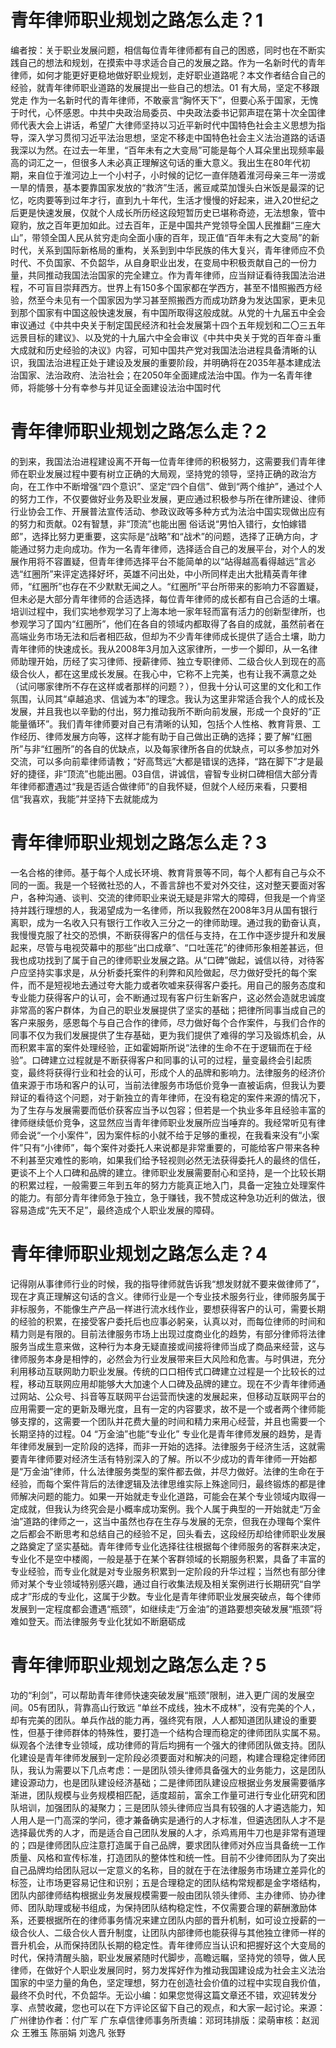# 青年律师职业规划之路怎么走？1

编者按：关于职业发展问题，相信每位青年律师都有自己的困惑，同时也在不断实践自己的想法和规划，在摸索中寻求适合自己的发展之路。作为一名新时代的青年律师，如何才能更好更稳地做好职业规划，走好职业道路呢？本文作者结合自己的经验，就青年律师职业道路的发展提出一些自己的想法。01 有大局，坚定不移跟党走 作为一名新时代的青年律师，不敢豪言“胸怀天下”，但要心系于国家，无愧于时代，心怀感恩。中共中央政治局委员、中央政法委书记郭声琨在第十次全国律师代表大会上讲话，希望广大律师坚持以习近平新时代中国特色社会主义思想为指导，深入学习贯彻习近平法治思想，坚定不移走中国特色社会主义法治道路的话语我深以为然。在过去一年里，“百年未有之大变局”可能是每个人耳朵里出现频率最高的词汇之一，但很多人未必真正理解这句话的重大意义。我出生在80年代初期，来自位于淮河边上一个小村子，小时候的记忆一直伴随着淮河母亲三年一涝或一旱的情景，基本要靠国家发放的“救济”生活，酱豆咸菜加馒头白米饭是最深的记忆，吃肉要等到过年才行，直到九十年代，生活才慢慢的好起来，进入20世纪之后更是快速发展，仅就个人成长所历经这段短暂历史已堪称奇迹，无法想象，管中窥豹，放之百年更加如此。过去百年，正是中国共产党领导全国人民推翻“三座大山”，带领全国人民从贫穷走向全面小康的百年，现正值“百年未有之大变局”的新时代，关系到国际新格局的重构，关系到到中华民族的伟大复兴，青年律师应不负时代、不负国家、不负韶华，从自身职业出发，在变局中积极贡献自己的一份力量，共同推动我国法治国家的完全建立。作为青年律师，应当辩证看待我国法治进程，不可盲目崇拜西方。世界上有150多个国家都在学西方，甚至不惜照搬西方经验，然至今未见有一个国家因为学习甚至照搬西方而成功跻身为发达国家，更未见到那个国家有中国这般快速发展，有中国所取得这般成就。从党的十九届五中全会审议通过《中共中央关于制定国民经济和社会发展第十四个五年规划和二〇三五年远景目标的建议》、以及党的十九届六中全会审议《中共中央关于党的百年奋斗重大成就和历史经验的决议》内容，可知中国共产党对我国法治进程具备清晰的认识，我国法治进程正处于建设及发展的重要阶段，并明确将在2035年基本建成法治国家、法治政府、法治社会；在2050年全面建成法治中国。作为一名青年律师，将能够十分有幸参与并见证全面建设法治中国时代

# 青年律师职业规划之路怎么走？2

的到来，我国法治进程建设离不开每一位青年律师的积极努力，这需要我们青年律师在职业发展过程中要有树立正确的大局观，坚持党的领导，坚持正确的政治方向，在工作中不断增强“四个意识”、坚定“四个自信”、做到“两个维护”，通过个人的努力工作，不仅要做好业务及职业发展，更应通过积极参与所在律所建设、律师行业协会工作、开展普法宣传活动、参政议政等多种方式为法治中国实现做出应有的努力和贡献。02有智慧，非“顶流”也能出圈 俗话说“男怕入错行，女怕嫁错郎”，选择比努力更重要，这实际是“战略”和“战术”的问题，选择了正确方向，才能通过努力走向成功。作为一名青年律师，选择适合自己的发展平台，对个人的发展作用将不容置疑，但青年律师选择平台不能简单的以“站得越高看得越远”言必选“红圈所”来评定选择好坏，英雄不问出处，中小所同样走出大批精英青年律师，“红圈所”也存在不少默默无闻之人。“红圈所”平台所带来的影响力不容置疑，但未必是大部分青年律师的合适选择，每位青年律师的成长都有自己合适的土壤。培训过程中，我们实地参观学习了上海本地一家年轻而富有活力的创新型律所，也参观学习了国内“红圈所”，他们在各自的领域内都取得了各自的成就，虽然前者在高端业务市场无法和后者相匹敌，但却为不少青年律师成长提供了适合土壤，助力青年律师的快速成长。我从2008年3月加入这家律所，一步一个脚印，从一名律师助理开始，历经了实习律师、授薪律师、独立专职律师、二级合伙人到现在的高级合伙人，都在这里成长发展。在我心中，它称不上完美，也有让我不满意之处（试问哪家律所不存在这样或者那样的问题？），但我十分认可这里的文化和工作氛围，认同其“卓越追求、信诚为本”的理念。我认为这里非常适合我个人的成长及发展，并且我也以辛勤的付出，努力推动我所不断向前发展，形成一个良好的“正能量循环”。我们青年律师要对自己有清晰的认知，包括个人性格、教育背景、工作经历、律师发展方向等，这样才能有助于自己做出正确的选择；要了解“红圈所”与非“红圈所”的各自的优缺点，以及每家律所各自的优缺点，可以多参加对外交流，可以多向前辈律师请教；“好高骛远”大都是错误的选择，“路在脚下”才是最好的捷径，非“顶流”也能出圈。03自信，讲诚信，睿智专业树口碑相信大部分青年律师都遭遇过“我是否适合做律师”的自我怀疑，但就个人经历来看，只要相信“我喜欢，我能”并坚持下去就能成为

# 青年律师职业规划之路怎么走？3

一名合格的律师。基于每个人成长环境、教育背景等不同，每个人都有自己与众不同的一面。我是一个轻微社恐的人，不善言辞也不爱对外交往，这对整天要面对客户，各种沟通、谈判、交流的律师职业来说无疑是非常大的障碍，但我是一个肯坚持并践行理想的人，我渴望成为一名律师，所以我毅然在2008年3月从国有银行离职，成为一名收入只有银行工作收入三分之一的律师助理。通过我的勤奋认真，我慢慢克服了社交的恐惧，不断获得客户的信任与支持，在工作中逐步提升和发展起来，尽管与电视荧幕中的那些“出口成章”、“口吐莲花”的律师形象相差甚远，但我也成功找到了属于自己的律师职业发展之路。从“口碑”做起，诚信以待，对待客户应坚持实事求是，从分析委托案件的利弊和风险做起，尽力做好受托的每个案件，而不是短视地去通过夸大能力或者吹嘘来获得客户委托。用自己的服务态度和专业能力获得客户的认可，会不断通过现有客户衍生新客户，这必然会造就忠诚度非常高的客户群体，为自己的职业发展提供了坚实的基础；把律所同事当成自己的客户来服务，感恩每个与自己合作的律师，尽力做好每个合作案件，与我们合作的同事不仅为我们发展提供了生存基础，更为我们提供了难得的学习及锻炼机会，从而积累丰富的案件处理经验，正如霍姆斯所说“法律的生命不在于逻辑而在于经验”。口碑建立过程就是不断获得客户和同事的认可的过程，量变最终会引起质变，最终将获得行业和社会的认可，形成个人的品牌和影响力。法律服务的经济价值来源于市场和客户的认可，当前法律服务市场低价竞争一直被诟病，但我认为要辩证的看待这个问题，对于新独立的青年律师，在没有稳定的案件来源的情况下，为了生存与发展需要而低价获客应当予以包容；但若是一个执业多年且经验丰富的律师继续低价竞争，这显然应当青年律师职业发展所应当唾弃的。我经常听见有律师会说“一个小案件”，因为案件标的小就不给于足够的重视，在我看来没有“小案件”只有“小律师”，每个案件对委托人来说都是非常重要的，可能给客户带来各种不利甚至灾难性的影响，如果我们给予轻视则必然无法获得委托人的最终的信任，更谈不上个人口碑和品牌的建立。律师职业发展需要耐心和坚持，是一个比较长期的积累过程，一般需要三年到五年的努力方能真正地入门，具备一定独立处理案件的能力。有部分青年律师急于独立，急于赚钱，我不赞成这种急功近利的做法，很容易造成“先天不足”，最终造成个人职业发展的障碍。

# 青年律师职业规划之路怎么走？4

记得刚从事律师行业的时候，我的指导律师就告诉我“想发财就不要来做律师了”，现在才真正理解这句话的含义。律师行业是一个专业技术服务行业，律师服务属于非标服务，不能像生产产品一样进行流水线作业，要想获得客户的认可，需要长期的经验的积累，在接受客户委托后也应事必躬亲，认真以对，而每位律师的时间和精力则是有限的。目前法律服务市场上出现过度商业化的趋势，有部分律师将法律服务当成生意来做，这种行为本身无疑直接或间接将律师当成了商品来经营，这与律师服务本身是相悖的，必然会为行业发展带来巨大风险和危害。与时俱进，充分利用移动互联网助力职业发展。传统的口口相传式口碑建立过程是一个比较长的过程，移动互联网应用却能够大大加速个人口碑及品牌的建立。现在不少青年律师通过网站、公众号、抖音等互联网平台运营而快速的发展起来，但移动互联网平台的应用需要一定的更新及曝光度，且有一定的内容要求，故不是一个或者两个律师能够支撑的，这需要一个团队并花费大量的时间和精力来用心经营，并且也需要一个长期坚持的过程。04 “万金油”也能“专业化” 专业化是青年律师发展的趋势，是青年律师发展到一定阶段的选择，而非一开始的选择。法律服务于经济生活，这就需要青年律师要对经济生活有特别深入的了解。所以不少成功的青年律师一开始都是“万金油”律师，什么法律服务类型的案件都去做，并尽力做好。法律的生命在于经验，而每个案件背后的法律逻辑及法律思维实际上殊途同归，最终锻炼的都是律师解决问题的能力。如果一开始就走专业化道路，可能会在某个专业领域内取得一定成就，但我认为终究会是小概率成功案例。我个人属于典型的一开始就走“万金油”道路的律师之一，这当中虽然也存在生存与发展的无奈，但我在办理每个案件之后都会不断思考和总结自己的经验不足，回头看去，这段经历却给律师职业发展之路奠定了坚实基础。青年律师专业化选择往往根据每个律师服务的客群来决定，专业化不是空中楼阁，一般是基于在某个客群领域的长期服务积累，具备了丰富的专业经验，而专业化就是对专业服务积累到一定阶段的升华过程；当然也有部分律师对某个专业领域特别感兴趣，通过自行收集法规及相关案例进行长期研究“自学成才”形成的专业化，这属于少数。专业化是青年律师职业发展突破点，每个律师发展到一定程度都会遭遇“瓶颈”，如继续走“万金油”的道路要想突破发展“瓶颈”将难如登天。而法律服务专业化犹如不断磨砺成

# 青年律师职业规划之路怎么走？5

功的“利剑”，可以帮助青年律师快速突破发展“瓶颈”限制，进入更广阔的发展空间。05有团队，背靠高山行致远 “单丝不成线，独木不成林”，没有完美的个人，却有完美的团队。单兵作战的能力再，强终究有限，人人都知道团队建设的重要性，但基于律师群体的特殊性，要打造一个结构合理而稳定的律师团队实属不易。纵观各个法律专业领域，成功律师的背后均拥有一个强大的律师团队做支持。团队化建设是青年律师发展到一定阶段必须要面对和解决的问题，构建合理稳定律师团队，我认为需要以下几点考虑：一是团队领头律师具备强大的业务能力，这是团队建设源动力，也是团队建设经济基础；二是律师团队建设应根据业务发展需要循序渐进，团队规模与业务规模相匹配，适度超前，富余工作量可进行专业化研究和团队培训，加强团队的凝聚力；三是团队领头律师应当具有较强的人才遴选能力，知人用人是一门高深的学问，德才兼备确实是通行的人才标准，但遴选团队人才不是选择最优秀的人才，而是适合自己团队发展的人才，杀鸡焉用牛刀也是非常有道理的；四是律师团队应注意打造属于自己品牌，要求团队律师对外应当具备统一工作质量、风格和宣传标准，打造团队的整体性和统一性。目前不少律师团队为了突出自己品牌均给团队冠以一定意义的名称，目的就在于在法律服务市场建立差异化的标签，让市场更容易记住和识别；五是合理稳定的团队结构常规都是金字塔结构，团队内部律师结构根据业务发展规模需要一般由团队领头律师、主办律师、协办律师、团队助理或秘书组成，为保持团队结构稳定性，不仅需要合理的薪酬激励体系，还要根据所在的律师事务情况来建立团队内部的晋升机制，如可设立授薪的一级合伙人、二级合伙人晋升制度，让团队内部律师也能获得与其他独立律师一样的晋升机会，从而保持团队长期的稳定性。青年律师应当认识和把握好这个大变局的时代，保持清醒头脑，职业发展紧随时代脚步，高瞻远瞩，坚持党的领导，做人民律师，在做好个人职业发展同时，努力发挥好作为推动我国建设成为社会主义法治国家的中坚力量的角色，坚定理想，努力在创造社会价值的过程中实现自我价值，最终不负时代，不负韶华。无讼小编：如果您觉得这篇文章还不错，欢迎转发分享、点赞收藏，您也可以在下方评论区留下自己的观点，和大家一起讨论。来源：广州律协作者：付广军 广东卓信律师事务所责编：邓珂玮排版：梁萌审核：赵润众 王雅玉 陈丽娟 刘逸凡 张野

